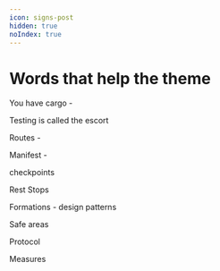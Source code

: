 ```yaml
---
icon: signs-post
hidden: true
noIndex: true
---
```


# Words that help the theme

You have cargo -

Testing is called the escort&#x20;

Routes -&#x20;

Manifest -&#x20;

checkpoints&#x20;

Rest Stops

Formations - design patterns&#x20;

Safe areas&#x20;

Protocol

Measures&#x20;
